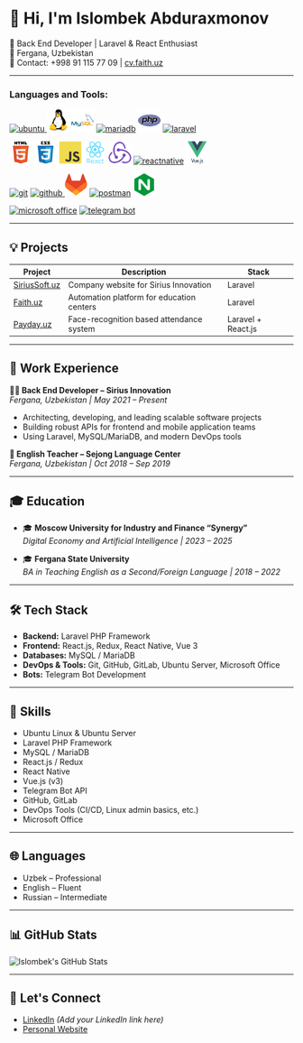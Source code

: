 # 👋 Hi, I'm Islombek Abduraxmonov

🎯 Back End Developer | Laravel & React Enthusiast  
📍 Fergana, Uzbekistan  
📧 Contact: +998 91 115 77 09 | [cv.faith.uz](http://cv.faith.uz)

---

<h3 align="left">Languages and Tools:</h3>
<p align="left">
  <!-- Operating Systems -->
<a href="https://ubuntu.com/">
  <img src="https://assets.ubuntu.com/v1/29985a98-ubuntu-logo32.png" alt="ubuntu" width="40" height="40"/>
</a>
  <a href="https://linux.org/"><img src="https://raw.githubusercontent.com/devicons/devicon/master/icons/linux/linux-original.svg" alt="linux" width="40" height="40"/></a>
  <!-- Backend -->
  <a href="https://www.mysql.com/"><img src="https://raw.githubusercontent.com/devicons/devicon/master/icons/mysql/mysql-original-wordmark.svg" alt="mysql" width="40" height="40"/></a>
  <a href="https://mariadb.org/"><img src="https://www.vectorlogo.zone/logos/mariadb/mariadb-icon.svg" alt="mariadb" width="40" height="40"/></a>
  <a href="https://www.php.net/"><img src="https://raw.githubusercontent.com/devicons/devicon/master/icons/php/php-original.svg" alt="php" width="40" height="40"/></a>
  <a href="https://laravel.com/">
    <img src="https://cdn.worldvectorlogo.com/logos/laravel-2.svg" alt="laravel" width="40" height="40"/>
  </a>

  <!-- Frontend -->
  <a href="https://developer.mozilla.org/en-US/docs/Web/HTML"><img src="https://raw.githubusercontent.com/devicons/devicon/master/icons/html5/html5-original-wordmark.svg" alt="html" width="40" height="40"/></a>
  <a href="https://developer.mozilla.org/en-US/docs/Web/CSS"><img src="https://raw.githubusercontent.com/devicons/devicon/master/icons/css3/css3-original-wordmark.svg" alt="css" width="40" height="40"/></a>
  <a href="https://developer.mozilla.org/en-US/docs/Web/JavaScript"><img src="https://raw.githubusercontent.com/devicons/devicon/master/icons/javascript/javascript-original.svg" alt="javascript" width="40" height="40"/></a>
  <a href="https://reactjs.org/"><img src="https://raw.githubusercontent.com/devicons/devicon/master/icons/react/react-original-wordmark.svg" alt="react" width="40" height="40"/></a>
  <a href="https://redux.js.org/"><img src="https://raw.githubusercontent.com/devicons/devicon/master/icons/redux/redux-original.svg" alt="redux" width="40" height="40"/></a>
  <a href="https://reactnative.dev/"><img src="https://reactnative.dev/img/header_logo.svg" alt="reactnative" width="40" height="40"/></a>
  <a href="https://vuejs.org/"><img src="https://raw.githubusercontent.com/devicons/devicon/master/icons/vuejs/vuejs-original-wordmark.svg" alt="vuejs" width="40" height="40"/></a>

  <!-- Tools -->
  <a href="https://git-scm.com/"><img src="https://www.vectorlogo.zone/logos/git-scm/git-scm-icon.svg" alt="git" width="40" height="40"/></a>
<a href="https://github.com/">
  <img src="https://img.icons8.com/ios-filled/50/ffffff/github.png" alt="github" width="40" height="40"/>
</a>
  <a href="https://about.gitlab.com/"><img src="https://raw.githubusercontent.com/devicons/devicon/master/icons/gitlab/gitlab-original.svg" alt="gitlab" width="40" height="40"/></a>
  <a href="https://postman.com"><img src="https://www.vectorlogo.zone/logos/getpostman/getpostman-icon.svg" alt="postman" width="40" height="40"/></a>
  <a href="https://www.nginx.com/"><img src="https://raw.githubusercontent.com/devicons/devicon/master/icons/nginx/nginx-original.svg" alt="nginx" width="40" height="40"/></a>

  <a href="https://www.microsoft.com/en-us/microsoft-365/microsoft-office"><img src="https://img.icons8.com/color/48/000000/microsoft-office-2019.png" alt="microsoft office" width="40" height="40"/></a>
  <a href="https://core.telegram.org/bots"><img src="https://img.icons8.com/color/48/000000/telegram-app--v1.png" alt="telegram bot" width="40" height="40"/></a>
</p>



---


## 💡 Projects

| Project       | Description                                                                 | Stack                             |
|---------------|-----------------------------------------------------------------------------|-----------------------------------|
| [SiriusSoft.uz](https://siriussoft.uz) | Company website for Sirius Innovation                                  | Laravel                          |
| [Faith.uz](https://faith.uz)         | Automation platform for education centers                              | Laravel                          |
| [Payday.uz](https://payday.uz) | Face-recognition based attendance system                               | Laravel + React.js               |


---

## 💼 Work Experience

**🧑‍💻 Back End Developer – Sirius Innovation**  
_Fergana, Uzbekistan | May 2021 – Present_  
- Architecting, developing, and leading scalable software projects  
- Building robust APIs for frontend and mobile application teams  
- Using Laravel, MySQL/MariaDB, and modern DevOps tools

**📘 English Teacher – Sejong Language Center**  
_Fergana, Uzbekistan | Oct 2018 – Sep 2019_  

---

## 🎓 Education

- 🎓 **Moscow University for Industry and Finance “Synergy”**  
  _Digital Economy and Artificial Intelligence | 2023 – 2025_

- 🎓 **Fergana State University**  
  _BA in Teaching English as a Second/Foreign Language | 2018 – 2022_

---

## 🛠️ Tech Stack

- **Backend:** Laravel PHP Framework  
- **Frontend:** React.js, Redux, React Native, Vue 3  
- **Databases:** MySQL / MariaDB  
- **DevOps & Tools:** Git, GitHub, GitLab, Ubuntu Server, Microsoft Office  
- **Bots:** Telegram Bot Development  

---

## 🧠 Skills

- Ubuntu Linux & Ubuntu Server  
- Laravel PHP Framework  
- MySQL / MariaDB  
- React.js / Redux  
- React Native  
- Vue.js (v3)  
- Telegram Bot API  
- GitHub, GitLab  
- DevOps Tools (CI/CD, Linux admin basics, etc.)  
- Microsoft Office  



---

## 🌐 Languages

- Uzbek – Professional  
- English – Fluent  
- Russian – Intermediate  

---

## 📊 GitHub Stats

![Islombek's GitHub Stats](https://github-readme-stats.vercel.app/api?username=islombekdev&show_icons=true&theme=radical)

---

## 🔗 Let's Connect

- [LinkedIn](#) *(Add your LinkedIn link here)*  
- [Personal Website](http://cv.faith.uz)
